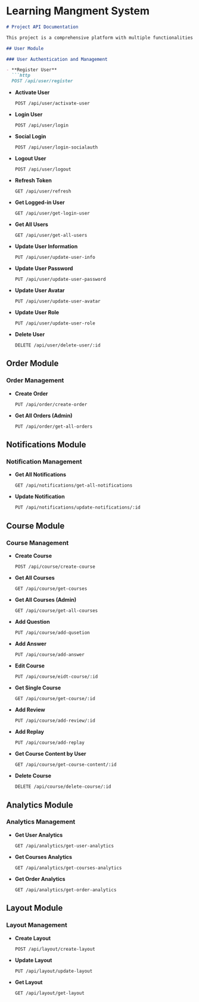 # Learning Mangment System
```markdown
# Project API Documentation

This project is a comprehensive platform with multiple functionalities managed through various routes. Below is a detailed description of each module and their respective endpoints.

## User Module

### User Authentication and Management

- **Register User**
  ```http
  POST /api/user/register
  ```

- **Activate User**
  ```http
  POST /api/user/activate-user
  ```

- **Login User**
  ```http
  POST /api/user/login
  ```

- **Social Login**
  ```http
  POST /api/user/login-socialauth
  ```

- **Logout User**
  ```http
  POST /api/user/logout
  ```

- **Refresh Token**
  ```http
  GET /api/user/refresh
  ```

- **Get Logged-in User**
  ```http
  GET /api/user/get-login-user
  ```

- **Get All Users**
  ```http
  GET /api/user/get-all-users
  ```

- **Update User Information**
  ```http
  PUT /api/user/update-user-info
  ```

- **Update User Password**
  ```http
  PUT /api/user/update-user-password
  ```

- **Update User Avatar**
  ```http
  PUT /api/user/update-user-avatar
  ```

- **Update User Role**
  ```http
  PUT /api/user/update-user-role
  ```

- **Delete User**
  ```http
  DELETE /api/user/delete-user/:id
  ```

## Order Module

### Order Management

- **Create Order**
  ```http
  PUT /api/order/create-order
  ```

- **Get All Orders (Admin)**
  ```http
  PUT /api/order/get-all-orders
  ```

## Notifications Module

### Notification Management

- **Get All Notifications**
  ```http
  GET /api/notifications/get-all-notifications
  ```

- **Update Notification**
  ```http
  PUT /api/notifications/update-notifications/:id
  ```

## Course Module

### Course Management

- **Create Course**
  ```http
  POST /api/course/create-course
  ```

- **Get All Courses**
  ```http
  GET /api/course/get-courses
  ```

- **Get All Courses (Admin)**
  ```http
  GET /api/course/get-all-courses
  ```

- **Add Question**
  ```http
  PUT /api/course/add-qusetion
  ```

- **Add Answer**
  ```http
  PUT /api/course/add-answer
  ```

- **Edit Course**
  ```http
  PUT /api/course/eidt-course/:id
  ```

- **Get Single Course**
  ```http
  GET /api/course/get-course/:id
  ```

- **Add Review**
  ```http
  PUT /api/course/add-review/:id
  ```

- **Add Replay**
  ```http
  PUT /api/course/add-replay
  ```

- **Get Course Content by User**
  ```http
  GET /api/course/get-course-content/:id
  ```

- **Delete Course**
  ```http
  DELETE /api/course/delete-course/:id
  ```

## Analytics Module

### Analytics Management

- **Get User Analytics**
  ```http
  GET /api/analytics/get-user-analytics
  ```

- **Get Courses Analytics**
  ```http
  GET /api/analytics/get-courses-analytics
  ```

- **Get Order Analytics**
  ```http
  GET /api/analytics/get-order-analytics
  ```

## Layout Module

### Layout Management

- **Create Layout**
  ```http
  POST /api/layout/create-layout
  ```

- **Update Layout**
  ```http
  PUT /api/layout/update-layout
  ```

- **Get Layout**
  ```http
  GET /api/layout/get-layout
  ```

